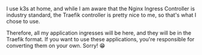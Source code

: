 I use k3s at home, and while I am aware that the Nginx Ingress Controller is industry standard, the Traefik controller is pretty nice to me, so that's what I chose to use.

Therefore, all my application ingresses will be here, and they will be in the Traefik format. If you want to use these applications, you're responsible for converting them on your own. Sorry! 😁